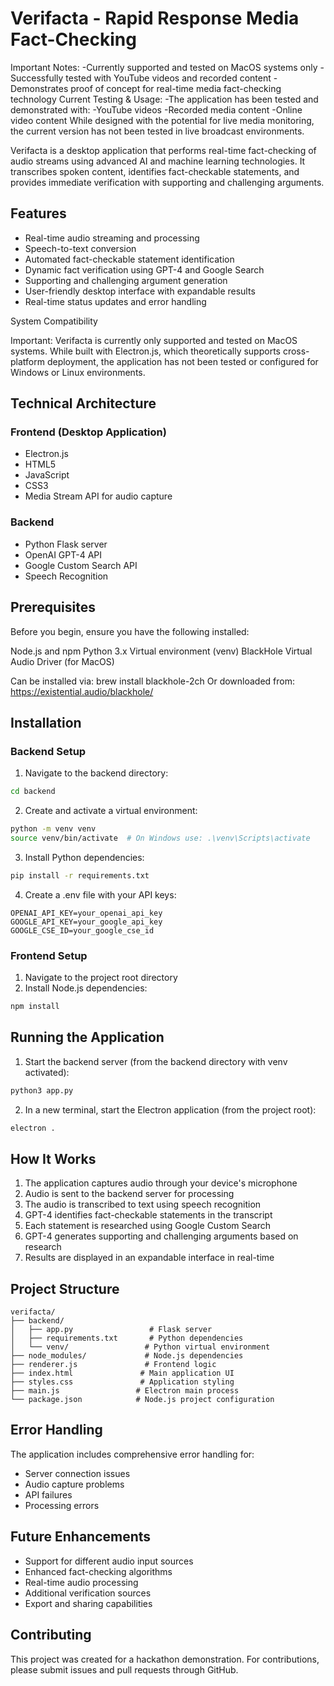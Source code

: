 # Verifacta - Rapid Response Media Fact-Checking

Important Notes:
-Currently supported and tested on MacOS systems only
-Successfully tested with YouTube videos and recorded content
-Demonstrates proof of concept for real-time media fact-checking technology
Current Testing & Usage:
-The application has been tested and demonstrated with:
-YouTube videos
-Recorded media content
-Online video content
While designed with the potential for live media monitoring, the current version has not been tested in live broadcast environments.


Verifacta is a desktop application that performs real-time fact-checking of audio streams using advanced AI and machine learning technologies. It transcribes spoken content, identifies fact-checkable statements, and provides immediate verification with supporting and challenging arguments.

## Features

- Real-time audio streaming and processing
- Speech-to-text conversion
- Automated fact-checkable statement identification
- Dynamic fact verification using GPT-4 and Google Search
- Supporting and challenging argument generation
- User-friendly desktop interface with expandable results
- Real-time status updates and error handling

System Compatibility

Important: Verifacta is currently only supported and tested on MacOS systems. 
While built with Electron.js, which theoretically supports cross-platform deployment, 
the application has not been tested or configured for Windows or Linux environments.

## Technical Architecture

### Frontend (Desktop Application)
- Electron.js
- HTML5
- JavaScript
- CSS3
- Media Stream API for audio capture

### Backend
- Python Flask server
- OpenAI GPT-4 API
- Google Custom Search API
- Speech Recognition

## Prerequisites
Before you begin, ensure you have the following installed:

Node.js and npm
Python 3.x
Virtual environment (venv)
BlackHole Virtual Audio Driver (for MacOS)

Can be installed via: brew install blackhole-2ch
Or downloaded from: https://existential.audio/blackhole/

## Installation

### Backend Setup
1. Navigate to the backend directory:
```bash
cd backend
```

2. Create and activate a virtual environment:
```bash
python -m venv venv
source venv/bin/activate  # On Windows use: .\venv\Scripts\activate
```

3. Install Python dependencies:
```bash
pip install -r requirements.txt
```

4. Create a .env file with your API keys:
```
OPENAI_API_KEY=your_openai_api_key
GOOGLE_API_KEY=your_google_api_key
GOOGLE_CSE_ID=your_google_cse_id
```

### Frontend Setup
1. Navigate to the project root directory
2. Install Node.js dependencies:
```bash
npm install
```

## Running the Application

1. Start the backend server (from the backend directory with venv activated):
```bash
python3 app.py
```

2. In a new terminal, start the Electron application (from the project root):
```bash
electron .
```

## How It Works

1. The application captures audio through your device's microphone
2. Audio is sent to the backend server for processing
3. The audio is transcribed to text using speech recognition
4. GPT-4 identifies fact-checkable statements in the transcript
5. Each statement is researched using Google Custom Search
6. GPT-4 generates supporting and challenging arguments based on research
7. Results are displayed in an expandable interface in real-time

## Project Structure
```
verifacta/
├── backend/
│   ├── app.py                 # Flask server
│   ├── requirements.txt       # Python dependencies
│   └── venv/                 # Python virtual environment
├── node_modules/             # Node.js dependencies
├── renderer.js               # Frontend logic
├── index.html               # Main application UI
├── styles.css               # Application styling
├── main.js                 # Electron main process
└── package.json            # Node.js project configuration
```

## Error Handling

The application includes comprehensive error handling for:
- Server connection issues
- Audio capture problems
- API failures
- Processing errors

## Future Enhancements

- Support for different audio input sources
- Enhanced fact-checking algorithms
- Real-time audio processing
- Additional verification sources
- Export and sharing capabilities

## Contributing

This project was created for a hackathon demonstration. For contributions, please submit issues and pull requests through GitHub.
